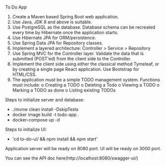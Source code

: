 To Do App

1. Create a Maven based Spring Boot web application.
2. Use Java, JDK 8 and above is suitable.
3. Use PostgreSQL as the database. Database schema can be recreated every
   time by Hibernate once the application starts.
4. Use Hibernate JPA for ORM/persistence.
5. Use Spring Data JPA for Repository classes.
6. Implement a layered architecture: Controller &gt; Service &gt; Repository
7. Use Spring MVC for the Controller layer. Validate the data that is submitted
   (POST&#39;ed) from the client side to the Controller.
8. Implement the client side using either the classical method Tymeleaf, or by
   creating a single page React application. Use Bootstrap for HTML/CSS.
9. The application must be a simple TODO management system. Functions
   must include:
   o Creating a TODO
   o Deleting a Todo
   o Viewing a TODO
   o Marking a TODO as done
   o Listing existing TODOs

Steps to initialize server and database:

- ./mvnw clean install -DskipTests
- docker image build -t todo-app .
- docker-compose up -d

Steps to initialize UI:

- 'cd to-do-ui/ && npm install && npm start'

Application server will be ready on 8080 port.
UI will be ready on 3000 port.

You can see the API doc here(http://localhost:8080/swagger-ui/)
